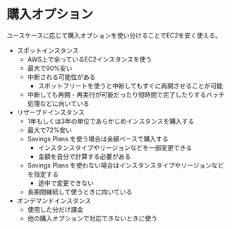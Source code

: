 # 購入オプション

ユースケースに応じて購入オプションを使い分けることでEC2を安く使える。

- スポットインスタンス
    - AWS上で余っているEC2インスタンスを使う
    - 最大で90%安い
    - 中断される可能性がある
        - スポットフリートを使うと中断してもすぐに再開させることが可能
    - 中断しても再開・再実行が可能だったり短時間で完了したりするバッチ処理などに向いている
- リザーブドインスタンス
    - 1年もしくは3年の単位であらかじめインスタンスを購入する
    - 最大で72%安い
    - Savings Plans を使う場合は金額ベースで購入する
        - インスタンスタイプやリージョンなどを一部変更できる
        - 金額を自分で計算する必要がある
    - Savings Plans を使わない場合はインスタンスタイプやリージョンなどを指定する
        - 途中で変更できない
    - 長期間継続して使うときに向いている
- オンデマンドインスタンス
    - 使用した分だけ課金
    - 他の購入オプションで対応できないときに使う

